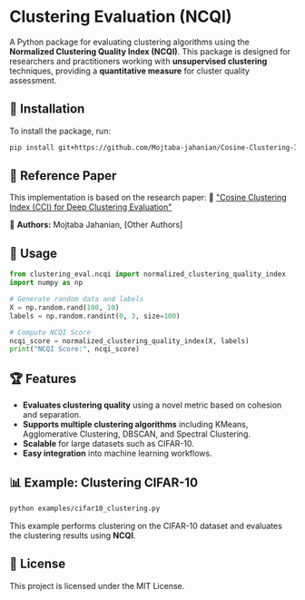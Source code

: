 # Clustering Evaluation (NCQI)

A Python package for evaluating clustering algorithms using the **Normalized Clustering Quality Index (NCQI)**. This package is designed for researchers and practitioners working with **unsupervised clustering** techniques, providing a **quantitative measure** for cluster quality assessment.

## 📌 Installation
To install the package, run:
```bash
pip install git+https://github.com/Mojtaba-jahanian/Cosine-Clustering-Index-CCI-.git
```

## 📖 Reference Paper
This implementation is based on the research paper:
🔗 ["Cosine Clustering Index (CCI) for Deep Clustering Evaluation"](https://link.springer.com/article/10.1007/s42979-024-02970-7)

📌 **Authors:** Mojtaba Jahanian, [Other Authors]

## 🚀 Usage
```python
from clustering_eval.ncqi import normalized_clustering_quality_index
import numpy as np

# Generate random data and labels
X = np.random.rand(100, 10)
labels = np.random.randint(0, 3, size=100)

# Compute NCQI Score
ncqi_score = normalized_clustering_quality_index(X, labels)
print("NCQI Score:", ncqi_score)
```

## 🏆 Features
- **Evaluates clustering quality** using a novel metric based on cohesion and separation.
- **Supports multiple clustering algorithms** including KMeans, Agglomerative Clustering, DBSCAN, and Spectral Clustering.
- **Scalable** for large datasets such as CIFAR-10.
- **Easy integration** into machine learning workflows.

## 📊 Example: Clustering CIFAR-10
```bash
python examples/cifar10_clustering.py
```
This example performs clustering on the CIFAR-10 dataset and evaluates the clustering results using **NCQI**.

## 📜 License
This project is licensed under the MIT License.
